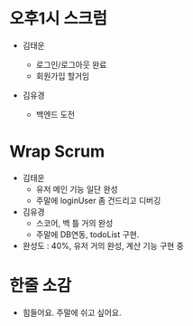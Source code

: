 # 오후1시 스크럼
- 김태운
    - 로그인/로그아웃 완료
    - 회원가입 할거임

- 김유경
    - 백엔드 도전

# Wrap Scrum
- 김태운
    - 유저 메인 기능 일단 완성
    - 주말에 loginUser 좀 건드리고 디버깅
- 김유경
    - 스코어, 백 틀 거의 완성
    - 주말에 DB연동, todoList 구현.
- 완성도 : 40%, 유저 거의 완성, 계산 기능 구현 중

# 한줄 소감
- 힘들어요. 주말에 쉬고 싶어요.